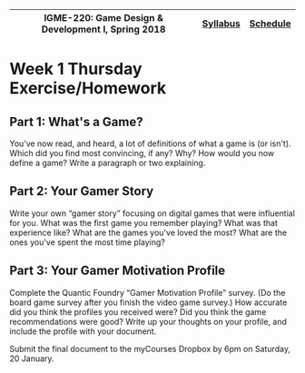 |  IGME-220: Game Design & Development I, Spring 2018 | [Syllabus](README.md) | [Schedule](Schedule.md) |
|----|----|----|

# Week 1 Thursday Exercise/Homework

## Part 1: What's a Game?
You’ve now read, and heard, a lot of definitions of what a game is (or isn't).  Which did you find most convincing, if any? Why? How would you now define a game? Write a paragraph or two explaining. 

## Part 2: Your Gamer Story
Write your own “gamer story” focusing on digital games that were influential for you. What was the first game you remember playing? What was that experience like? What are the games you've loved the most? What are the ones you've spent the most time playing? 

## Part 3: Your Gamer Motivation Profile
Complete the Quantic Foundry “Gamer Motivation Profile” survey. (Do the board game survey after you finish the video game survey.) How accurate did you think the profiles you received were? Did you think the game recommendations were good? Write up your thoughts on your profile, and include the profile with your document. 

Submit the final document to the myCourses Dropbox by 6pm on Saturday, 20 January.
